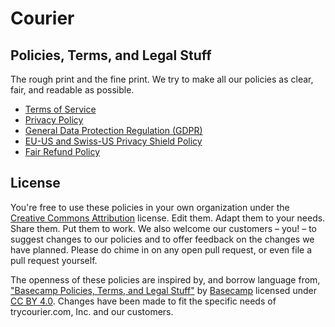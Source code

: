 # Courier

## Policies, Terms, and Legal Stuff

The rough print and the fine print. We try to make all our policies as clear, fair, and readable as possible.

* [Terms of Service](terms.md)
* [Privacy Policy](privacy.md)
* [General Data Protection Regulation (GDPR)](gdpr.md)
* [EU-US and Swiss-US Privacy Shield Policy](privacy-shield.md)
* [Fair Refund Policy](refund.md)

## License

You're free to use these policies in your own organization under the [Creative Commons Attribution](https://creativecommons.org/licenses/by/4.0/) license. Edit them. Adapt them to your needs. Share them. Put them to work. We also welcome our customers – you! – to suggest changes to our policies and to offer feedback on the changes we have planned. Please do chime in on any open pull request, or even file a pull request yourself.

The openness of these policies are inspired by, and borrow language from, ["Basecamp Policies, Terms, and Legal Stuff"](https://github.com/basecamp/policies) by [Basecamp](https://basecamp.com) licensed under [CC BY 4.0](https://creativecommons.org/licenses/by/4.0/). Changes have been made to fit the specific needs of trycourier.com, Inc. and our customers.
